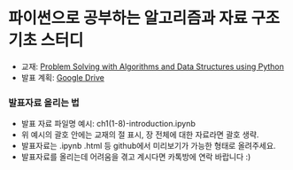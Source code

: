 # 파이썬으로 공부하는 알고리즘과 자료 구조 기초 스터디
- 교재: [Problem Solving with Algorithms and Data Structures using Python](http://interactivepython.org/runestone/static/pythonds/index.html)
- 발표 계획: [Google Drive](https://docs.google.com/spreadsheets/d/1V_3wRgm5M4nmfE56VDXEVXv72uOkV9fsQR6f4qe9TJA/edit?usp=sharing)

### 발표자료 올리는 법
- 발표 자료 파일명 예시: ch1(1-8)-introduction.ipynb
- 위 예시의 괄호 안에는 교재의 절 표시, 장 전체에 대한 자료라면 괄호 생략.
- 발표자료는 .ipynb .html 등 github에서 미리보기가 가능한 형태로 올려주세요.
- 발표자료를 올리는데 어려움을 겪고 계시다면 카톡방에 연락 바랍니다 :)

